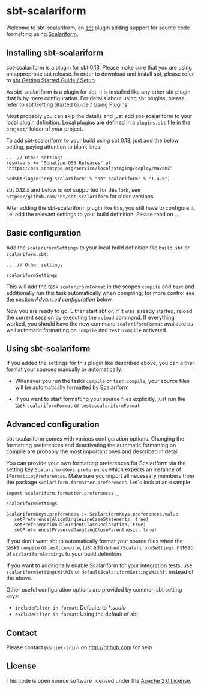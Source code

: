 sbt-scalariform
===============

Welcome to sbt-scalariform, an <a href="https://github.com/sbt/sbt">sbt</a> plugin adding support for source code formatting using <a href="https://github.com/daniel-trinh/scalariform">Scalariform</a>.

Installing sbt-scalariform
--------------------------

sbt-scalariform is a plugin for sbt 0.13. Please make sure that you are using an appropriate sbt release. In order to download and install sbt, please refer to [sbt Getting Started Guide / Setup](http://www.scala-sbt.org/release/docs/Getting-Started/Setup.html).

As sbt-scalariform is a plugin for sbt, it is installed like any other sbt plugin, that is by mere configuration. For details about using sbt plugins, please refer to [sbt Getting Started Guide / Using Plugins](http://www.scala-sbt.org/release/docs/Getting-Started/Using-Plugins.html).

Most probably you can skip the details and just add sbt-scalariform to your local plugin definition. Local plugins are defined in a `plugins.sbt` file in the `project/` folder of your project.

To add sbt-scalariform to your build using sbt 0.13, just add the below setting, paying attention to blank lines:

```
... // Other settings
resolvers += "Sonatype OSS Releases" at "https://oss.sonatype.org/service/local/staging/deploy/maven2"

addSbtPlugin("org.scalariform" % "sbt-scalariform" % "1.4.0")
```

sbt 0.12.x and below is not supported for this fork, see `https://github.com/sbt/sbt-scalariform` for
older versions


After adding the sbt-scalariform plugin like this, you still have to configure it, i.e. add the relevant settings to your build definition. Please read on ...

Basic configuration
-------------------

Add the `scalariformSettings` to your local build definition file `build.sbt` or `scalariform.sbt`:

```
... // Other settings

scalariformSettings
```

This will add the task `scalariformFormat` in the scopes `compile` and `test` and additionally run this task automatically when compiling; for more control see the section *Advanced configuration* below

Now you are ready to go. Either start sbt or, if it was already started, reload the current session by executing the `reload` command. If everything worked, you should have the new command `scalariformFormat` available as well automatic formatting on `compile` and `test:compile` activated.

Using sbt-scalariform
---------------------

If you added the settings for this plugin like described above, you can either format your sources manually or automatically:

- Whenever you run the tasks `compile` or `test:compile`, your source files will be automatically formatted by Scalariform

- If you want to start formatting your source files explicitly, just run the task `scalariformFormat` or `test:scalariformFormat`

Advanced configuration
----------------------

sbt-scalariform comes with various configuration options. Changing the formatting preferences and deactivating the automatic formatting on compile are probably the most important ones and described in detail.

You can provide your own formatting preferences for Scalariform via the setting key `ScalariformKeys.preferences` which expects an instance of `IFormattingPreferences`. Make sure you import all necessary members from the package `scalariform.formatter.preferences`. Let's look at an example:

```
import scalariform.formatter.preferences._

scalariformSettings

ScalariformKeys.preferences := ScalariformKeys.preferences.value
  .setPreference(AlignSingleLineCaseStatements, true)
  .setPreference(DoubleIndentClassDeclaration, true)
  .setPreference(PreserveDanglingCloseParenthesis, true)
```

If you don't want sbt to automatically format your source files when the tasks `compile` or `test:compile`, just add `defaultScalariformSettings` instead of `scalariformSettings` to your build definition.

If you want to additionally enable Scalariform for your integration tests, use `scalariformSettingsWithIt` or `defaultScalariformSettingsWithIt` instead of the above.

Other useful configuration options are provided by common sbt setting keys:

- `includeFilter in format`: Defaults to **.scala*
- `excludeFilter in format`: Using the default of sbt

Contact
------------

Please contact `@daniel-trinh` on http://github.com for help

License
-------

This code is open source software licensed under the <a href="http://www.apache.org/licenses/LICENSE-2.0.html">Apache 2.0 License</a>.
